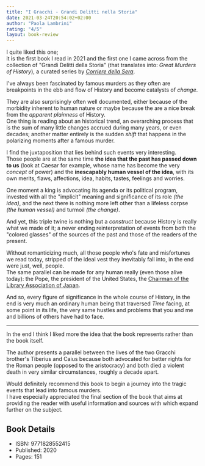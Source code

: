 ```yaml
---
title: "I Gracchi - Grandi Delitti nella Storia"
date: 2021-03-24T20:54:02+02:00
author: "Paola Lambrini"
rating: "4/5"
layout: book-review
---
```


I quite liked this one;  
it is the first book I read in 2021 and the first one I came across from the
collection of "Grandi Delitti della Storia" (that translates into: *Great
Murders of History*), a curated series by *[Corriere della
Sera](https://en.wikipedia.org/wiki/Corriere_della_Sera)*.

I've always been fascinated by famous murders as they often are breakpoints in
the ebb and flow of History and become catalysts of *change*.

They are also surprisingly often well documented, either because of the
morbidity inherent to human nature or maybe because the are a nice break from
the *apparent plainness* of History.  
One thing is reading about an historical trend, an overarching process that is
the sum of many little changes accrued during many years, or even decades;
another matter entirely is the sudden *shift* that happens in the polarizing
moments after a famous murder.

I find the juxtaposition that lies behind such events very interesting.  
Those people are at the same time **the idea that the past has passed down to
us** (look at Caesar for example, whose name has become the very *concept* of
power) and the **inescapably human vessel of the idea**, with its own merits,
flaws, affections, idea, habits, tastes, feelings and worries.

One moment a king is advocating its agenda or its political program, invested
with all the "implicit" meaning and significance of its role *(the idea)*, and
the next there is nothing more left other than a lifeless corpse *(the human
vessel)* and turmoil *(the change)*.  

And yet, this triple twine is nothing but a *construct* because History is
really what we made of it; a never ending reinterpretation of events from both
the "colored glasses" of the sources of the past and those of the readers of
the present.

Without romanticizing much, all those people who's fate and misfortunes we read
today, stripped of the ideal vest they inevitably fall into, in the end were
just, well, people.  
The same parallel can be made for any human really (even those alive today):
the Pope, the president of the United States, the [Chairman of the Library
Association of Japan](http://www.jla.or.jp/portals/0/html/jla-e.html#jla).

And so, every figure of significance in the whole course of History, in the end
is very much an ordinary human being that traversed *Time* facing, at some
point in its life, the very same hustles and problems that you and me and
billions of others have had to face.

***

In the end I think I liked more the idea that the book represents rather than
the book itself.

The author presents a parallel between the lives of the two Gracchi brother's
Tiberius and Caius because both advocated for better rights for the Roman
people (opposed to the aristocracy) and both died a violent death in very
similar circumstances, roughly a decade apart.

Would definitely recommend this book to begin a journey into the tragic events
that lead into famous murders.  
I have especially appreciated the final section of the book that aims at
providing the reader with useful information and sources with which expand
further on the subject.

## Book Details
- ISBN: 9771828552415
- Published: 2020
- Pages: 151
